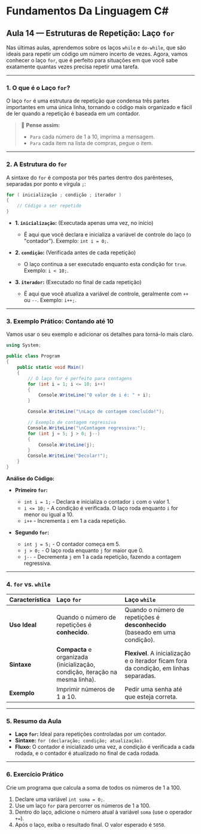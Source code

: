 
# Fundamentos Da Linguagem C#

## **Aula 14 — Estruturas de Repetição: Laço `for`**

Nas últimas aulas, aprendemos sobre os laços `while` e `do-while`, que são ideais para repetir um código um número incerto de vezes. Agora, vamos conhecer o laço `for`, que é perfeito para situações em que você sabe exatamente quantas vezes precisa repetir uma tarefa.

-----

### **1. O que é o Laço `for`?**

O laço `for` é uma estrutura de repetição que condensa três partes importantes em uma única linha, tornando o código mais organizado e fácil de ler quando a repetição é baseada em um contador.

> 🧠 **Pense assim:**
>
>   * `Para` cada número de 1 a 10, imprima a mensagem.
>   * `Para` cada item na lista de compras, pegue o item.

-----

### **2. A Estrutura do `for`**

A sintaxe do `for` é composta por três partes dentro dos parênteses, separadas por ponto e vírgula `;`:

```csharp
for ( inicialização ; condição ; iterador )
{
    // Código a ser repetido
}
```

  * **1. `inicialização`:** (Executada apenas uma vez, no início)

      * É aqui que você declara e inicializa a variável de controle do laço (o "contador"). Exemplo: `int i = 0;`.

  * **2. `condição`:** (Verificada antes de cada repetição)

      * O laço continua a ser executado enquanto esta condição for `true`. Exemplo: `i < 10;`.

  * **3. `iterador`:** (Executado no final de cada repetição)

      * É aqui que você atualiza a variável de controle, geralmente com `++` ou `--`. Exemplo: `i++;`.

-----

### **3. Exemplo Prático: Contando até 10**

Vamos usar o seu exemplo e adicionar os detalhes para torná-lo mais claro.

```csharp
using System;

public class Program
{
    public static void Main()
    {
        // O laço for é perfeito para contagens
        for (int i = 1; i <= 10; i++)
        {
            Console.WriteLine("O valor de i é: " + i);
        }

        Console.WriteLine("\nLaço de contagem concluído!");

        // Exemplo de contagem regressiva
        Console.WriteLine("\nContagem regressiva:");
        for (int j = 5; j > 0; j--)
        {
            Console.WriteLine(j);
        }
        Console.WriteLine("Decolar!");
    }
}
```

**Análise do Código:**

  * **Primeiro `for`:**

      * `int i = 1;` - Declara e inicializa o contador `i` com o valor 1.
      * `i <= 10;` - A condição é verificada. O laço roda enquanto `i` for menor ou igual a 10.
      * `i++` - Incrementa `i` em 1 a cada repetição.

  * **Segundo `for`:**

      * `int j = 5;` - O contador começa em 5.
      * `j > 0;` - O laço roda enquanto `j` for maior que 0.
      * `j--` - Decrementa `j` em 1 a cada repetição, fazendo a contagem regressiva.

-----

### **4. `for` vs. `while`**

| Característica | Laço `for` | Laço `while` |
| :--- | :--- | :--- |
| **Uso Ideal** | Quando o número de repetições é **conhecido**. | Quando o número de repetições é **desconhecido** (baseado em uma condição). |
| **Sintaxe** | **Compacta** e organizada (inicialização, condição, iteração na mesma linha). | **Flexível**. A inicialização e o iterador ficam fora da condição, em linhas separadas. |
| **Exemplo** | Imprimir números de 1 a 10. | Pedir uma senha até que esteja correta. |

-----

### **5. Resumo da Aula**

  * **Laço `for`:** Ideal para repetições controladas por um contador.
  * **Sintaxe:** `for (declaração; condição; atualização)`.
  * **Fluxo:** O contador é inicializado uma vez, a condição é verificada a cada rodada, e o contador é atualizado no final de cada rodada.

-----

### **6. Exercício Prático**

Crie um programa que calcula a soma de todos os números de 1 a 100.

1.  Declare uma variável `int soma = 0;`.
2.  Use um laço `for` para percorrer os números de 1 a 100.
3.  Dentro do laço, adicione o número atual à variável `soma` (use o operador `+=`).
4.  Após o laço, exiba o resultado final. O valor esperado é `5050`.
